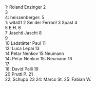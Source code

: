 1: Roland Enzinger
2  
3  
4: heissenberger:
5  
1: wita01
2  Sei der Ferrari!
3  Spast
4  
5  E.H.
6  
7  Jaschti Jascht
8  
9  
10  Ladstätter Paul
11  
12:  Luca Lepai
13  
14  Petar Nenkov
15  Neumann  
14: Petar Nenkov
15: Neumann
16  
17    
18: David Palli
19  
20  Prutti P.
21  
22: Schupp 
23
24: Marco St.
25: Fabian W.
